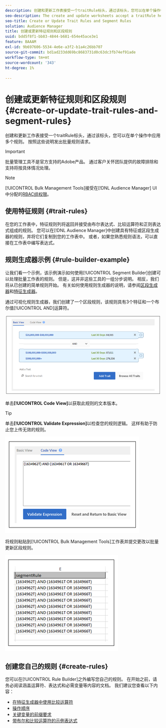 ```yaml
---
description: 创建和更新工作表接受一个traitRule标头，通过该标头，您可以在单个操作中应用多个规则。 按照这些说明发出批量规则请求。
seo-description: The create and update worksheets accept a traitRule header that lets you apply multiple rules in a single operation. Follow these instructions to make bulk rule requests.
seo-title: Create or Update Trait Rules and Segment Rules
solution: Audience Manager
title: 创建或更新特征规则和区段规则
uuid: bdd5f8f1-bb83-4844-b681-654e45ace3e1
feature: BAAAM
exl-id: 9b697606-5534-4e6e-a3f2-b1a4c26bb707
source-git-commit: bd1ad233dd69bc8683731d0c63dc3fb74ef91ade
workflow-type: tm+mt
source-wordcount: '343'
ht-degree: 1%

---
```


# 创建或更新特征规则和区段规则{#create-or-update-trait-rules-and-segment-rules}

创建和更新工作表接受一个traitRule标头，通过该标头，您可以在单个操作中应用多个规则。 按照这些说明发出批量规则请求。

>[!IMPORTANT]
>
>批量管理工具不是官方支持的Adobe产品。 通过客户关怀团队提供的故障排除和支持将按具体情况处理。

<!-- 

<p>c_bulk_rules.xml </p>

 -->

>[!NOTE]
>
>[!UICONTROL Bulk Management Tools]接受在[!DNL Audience Manager] UI中分配的[RBAC组权限](../../features/administration/administration-overview.md)。

## 使用特征规则 {#trait-rules}

在您的工作表中，特征规则列将返回并接受由布尔表达式、比较运算符和正则表达式组成的规则。 您可以在[!DNL Audience Manager]中创建具有特征或区段生成器的规则，并将它们复制到您的工作表中。 或者，如果您熟悉规则语法，可以直接在工作表中编写表达式。

## 规则生成器示例 {#rule-builder-example}

让我们看一个示例，该示例演示如何使用[!UICONTROL Segment Builder]创建可以处理批量工作表的规则。 但是，这并非这些工具的一组分步说明。 相反，我们将从已创建的简单规则开始。 有关如何使用规则生成器的说明，请参阅[区段生成器](../../features/segments/segment-builder.md)和[特征生成器](../../features/traits/about-trait-builder.md)。

通过可视化规则生成器，我们创建了一个区段规则，该规则具有3个特征和一个布尔值[!UICONTROL AND]运算符。

![](assets/visualrule.png)

单击&#x200B;**[!UICONTROL Code View]**&#x200B;以获取此规则的文本版本。

>[!TIP]
>
>单击&#x200B;**[!UICONTROL Validate Expression]**&#x200B;以检查您的规则逻辑。 这样有助于防止您上传无效的规则。

![](assets/coderule.png)

将规则粘贴到[!UICONTROL Bulk Management Tools]工作表并提交更改以批量更新区段规则。

![](assets/segmentrule.png)

## 创建您自己的规则 {#create-rules}

您可以在[!UICONTROL Rule Builder]之外编写您自己的规则。 在开始之前，请务必阅读涵盖运算符、表达式和必需变量等内容的文档。 我们建议您查看以下内容：

* [在特征生成器中使用比较运算符](../../features/traits/trait-comparison-operators.md)
* [操作顺序](../../features/traits/trait-operator-precedence.md)
* [关键变量的前缀要求](../../features/traits/trait-variable-prefixes.md)
* [带布尔和比较运算符的示例表达式](../../features/traits/trait-expression-samples.md)
